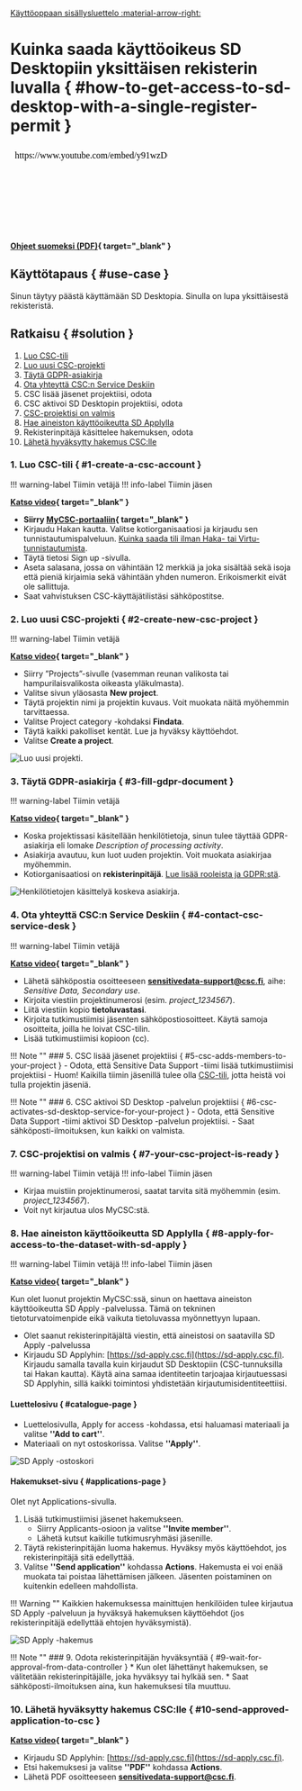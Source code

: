 [Käyttöoppaan sisällysluettelo :material-arrow-right:](sd-services-toc.md)

# Kuinka saada käyttöoikeus SD Desktopiin yksittäisen rekisterin luvalla { #how-to-get-access-to-sd-desktop-with-a-single-register-permit }

<iframe width="280" height="155" srcdoc="https://www.youtube.com/embed/y91wzD0wqEA" title="SD Desktop toisiokäyttötarkoitukseen — käsittelyluvan myöntäjänä yksittäinen rekisteri" frameborder="0" allow="accelerometer; autoplay; clipboard-write; encrypted-media; gyroscope; picture-in-picture; web-share" referrerpolicy="strict-origin-when-cross-origin" allowfullscreen></iframe>

**[Ohjeet suomeksi (PDF)](https://a3s.fi/docs-files/sensitive-data/PDF_instructions/SD_toisiolaki_yksittainenRekisteri.pdf){ target="_blank" }**

## Käyttötapaus { #use-case }

Sinun täytyy päästä käyttämään SD Desktopia. Sinulla on lupa yksittäisestä rekisteristä.

## Ratkaisu { #solution }

1. [Luo CSC-tili](#1-create-a-csc-account) 
2. [Luo uusi CSC-projekti](#2-create-new-csc-project)
3. [Täytä GDPR-asiakirja](#3-fill-gdpr-document)
4. [Ota yhteyttä CSC:n Service Deskiin](#4-contact-csc-service-desk)
5. CSC lisää jäsenet projektiisi, odota
6. CSC aktivoi SD Desktopin projektiisi, odota
7. [CSC-projektisi on valmis](#7-your-csc-project-is-ready)
8. [Hae aineiston käyttöoikeutta SD Applylla](#8-apply-for-access-to-the-dataset-with-sd-apply)
9. Rekisterinpitäjä käsittelee hakemuksen, odota
10. [Lähetä hyväksytty hakemus CSC:lle](#10-send-approved-application-to-csc)


### 1. Luo CSC-tili { #1-create-a-csc-account }

!!! warning-label
    Tiimin vetäjä
!!! info-label
    Tiimin jäsen

**[Katso video](https://www.youtube.com/watch?v=y91wzD0wqEA&t=47s){ target="_blank" }**

- **Siirry [MyCSC-portaaliin](https://my.csc.fi){ target="_blank" }**
- Kirjaudu Hakan kautta. Valitse kotiorganisaatiosi ja kirjaudu sen tunnistautumispalveluun. [Kuinka saada tili ilman Haka- tai Virtu-tunnistautumista](../../accounts/how-to-create-new-user-account.md#getting-an-account-without-haka-or-virtu). 
- Täytä tietosi Sign up -sivulla.
- Aseta salasana, jossa on vähintään 12 merkkiä ja joka sisältää sekä isoja että pieniä kirjaimia sekä vähintään yhden numeron. Erikoismerkit eivät ole sallittuja.
 - Saat vahvistuksen CSC-käyttäjätilistäsi sähköpostitse.

### 2. Luo uusi CSC-projekti { #2-create-new-csc-project }

!!! warning-label
    Tiimin vetäjä

**[Katso video](https://www.youtube.com/watch?v=y91wzD0wqEA&t=120s){ target="_blank" }**

- Siirry ”Projects”-sivulle (vasemman reunan valikosta tai hampurilaisvalikosta oikeasta yläkulmasta).
- Valitse sivun yläosasta **New project**.
- Täytä projektin nimi ja projektin kuvaus. Voit muokata näitä myöhemmin tarvittaessa.
- Valitse Project category -kohdaksi **Findata**.
- Täytä kaikki pakolliset kentät. Lue ja hyväksy käyttöehdot.
- Valitse **Create a project**.

![Luo uusi projekti.](https://a3s.fi/docs-files/sensitive-data/MyCSC/MyCSC_NewProject_Findata.png)


### 3. Täytä GDPR-asiakirja { #3-fill-gdpr-document }

!!! warning-label
    Tiimin vetäjä

**[Katso video](https://www.youtube.com/watch?v=y91wzD0wqEA&t=186s){ target="_blank" }**

- Koska projektissasi käsitellään henkilötietoja, sinun tulee täyttää GDPR-asiakirja eli lomake *Description of processing activity*.
- Asiakirja avautuu, kun luot uuden projektin. Voit muokata asiakirjaa myöhemmin.
- Kotiorganisaatiosi on **rekisterinpitäjä**. [Lue lisää rooleista ja GDPR:stä](../../support/faq/sensitive-data-legal.md#what-are-the-roles-of-csc-and-its-service-users-under-gdpr).

![Henkilötietojen käsittelyä koskeva asiakirja.](https://a3s.fi/docs-files/sensitive-data/MyCSC/MyCSC_Description.png)

### 4. Ota yhteyttä CSC:n Service Deskiin { #4-contact-csc-service-desk }

!!! warning-label
    Tiimin vetäjä

**[Katso video](https://www.youtube.com/watch?v=y91wzD0wqEA&t=221s){ target="_blank" }**

- Lähetä sähköpostia osoitteeseen **sensitivedata-support@csc.fi**, aihe: *Sensitive Data, Secondary use*.
- Kirjoita viestiin projektinumerosi (esim. *project_1234567*).
- Liitä viestiin kopio **tietoluvastasi**.
- Kirjoita tutkimustiimisi jäsenten sähköpostiosoitteet. Käytä samoja osoitteita, joilla he loivat CSC-tilin.
- Lisää tutkimustiimisi kopioon (cc).

!!! Note ""
    ### 5. CSC lisää jäsenet projektiisi { #5-csc-adds-members-to-your-project }
    - Odota, että Sensitive Data Support -tiimi lisää tutkimustiimisi projektiisi
    - Huom! Kaikilla tiimin jäsenillä tulee olla [CSC-tili](#1-create-a-csc-account), jotta heistä voi tulla projektin jäseniä.

!!! Note ""
    ### 6. CSC aktivoi SD Desktop -palvelun projektiisi { #6-csc-activates-sd-desktop-service-for-your-project }
    - Odota, että Sensitive Data Support -tiimi aktivoi SD Desktop -palvelun projektiisi.
    - Saat sähköposti-ilmoituksen, kun kaikki on valmista.


### 7. CSC-projektisi on valmis { #7-your-csc-project-is-ready }

!!! warning-label
    Tiimin vetäjä
!!! info-label
    Tiimin jäsen
    
- Kirjaa muistiin projektinumerosi, saatat tarvita sitä myöhemmin (esim. *project_1234567*).
- Voit nyt kirjautua ulos MyCSC:stä.

### 8. Hae aineiston käyttöoikeutta SD Applylla { #8-apply-for-access-to-the-dataset-with-sd-apply }

!!! warning-label
    Tiimin vetäjä
!!! info-label
    Tiimin jäsen

**[Katso video](https://www.youtube.com/watch?v=y91wzD0wqEA&t=429s){ target="_blank" }**

Kun olet luonut projektin MyCSC:ssä, sinun on haettava aineiston käyttöoikeutta SD Apply -palvelussa. Tämä on tekninen tietoturvatoimenpide eikä vaikuta tietoluvassa myönnettyyn lupaan.

* Olet saanut rekisterinpitäjältä viestin, että aineistosi on saatavilla SD Apply -palvelussa
* Kirjaudu SD Applyhin: [https://sd-apply.csc.fi](https://sd-apply.csc.fi). Kirjaudu samalla tavalla kuin kirjaudut SD Desktopiin (CSC-tunnuksilla tai Hakan kautta). Käytä aina samaa identiteetin tarjoajaa kirjautuessasi SD Applyhin, sillä kaikki toimintosi yhdistetään kirjautumisidentiteettiisi.

#### Luettelosivu { #catalogue-page }
* Luettelosivulla, Apply for access -kohdassa, etsi haluamasi materiaali ja valitse **''Add to cart''**. 
* Materiaali on nyt ostoskorissa. Valitse **''Apply''**.

![SD Apply -ostoskori](https://a3s.fi/docs-files/sensitive-data/SD_Apply/SD-Apply_ShoppingCart.png)

#### Hakemukset-sivu { #applications-page }
Olet nyt Applications-sivulla.

1. Lisää tutkimustiimisi jäsenet hakemukseen.
    * Siirry Applicants-osioon ja valitse **''Invite member''**. 
    * Lähetä kutsut kaikille tutkimusryhmäsi jäsenille.
2. Täytä rekisterinpitäjän luoma hakemus. Hyväksy myös käyttöehdot, jos rekisterinpitäjä sitä edellyttää.
3. Valitse **''Send application''** kohdassa **Actions**. Hakemusta ei voi enää muokata tai poistaa lähettämisen jälkeen. Jäsenten poistaminen on kuitenkin edelleen mahdollista.

!!! Warning ""
    Kaikkien hakemuksessa mainittujen henkilöiden tulee kirjautua SD Apply -palveluun ja hyväksyä hakemuksen käyttöehdot (jos rekisterinpitäjä edellyttää ehtojen hyväksymistä).

![SD Apply -hakemus](https://a3s.fi/docs-files/sensitive-data/SD_Apply/SD-Apply_Application.png)

!!! Note ""
    ### 9. Odota rekisterinpitäjän hyväksyntää { #9-wait-for-approval-from-data-controller }
    * Kun olet lähettänyt hakemuksen, se välitetään rekisterinpitäjälle, joka hyväksyy tai hylkää sen. 
    * Saat sähköposti-ilmoituksen aina, kun hakemuksesi tila muuttuu.

### 10. Lähetä hyväksytty hakemus CSC:lle { #10-send-approved-application-to-csc }

**[Katso video](https://www.youtube.com/watch?v=y91wzD0wqEA&t=518s){ target="_blank" }**

* Kirjaudu SD Applyhin: [https://sd-apply.csc.fi](https://sd-apply.csc.fi).
* Etsi hakemuksesi ja valitse **''PDF''** kohdassa **Actions**.
* Lähetä PDF osoitteeseen **sensitivedata-support@csc.fi**.